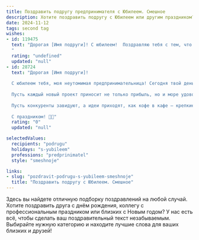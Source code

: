 ```yaml
---
title: Поздравить подругу предпринимателя с Юбилеем. Смешное
description: Хотите поздравить подругу с Юбилеем или другим праздником? Наш ИИ создаст незабываемое поздравление, а вы обязательно выделитесь среди других.  
date: 2024-11-12
tags: second tag
wishes:
- id: 119475
  text: "Дорогая [Имя подруги]! С юбилеем!  Поздравляю тебя с тем, что ты не только успешно покоряешь вершины бизнеса, но и при этом остаёшься такой же потрясающей подругой!  Желаю тебе таких оборотов, что даже  Forbes обзавидуется,  а конкуренты  пусть завидуют молча,  закусив  своей собственной невыполненной бизнес-планом!  Пусть твой  кошелек  всегда  будет  полным,  а  жизнь  —  яркой и  веселой, как  финансовый  отчет  после  успешной  сделки!  С днём рождения!
  "
  rating: "undefined"
  updated: "null"
- id: 28724
  text: "Дорогая [Имя подруги]!
  
  С юбилеем тебя, моя неутомимая предпринимательница! Сегодня твой день, когда ты можешь разгуляться не только в бизнесе, но и на празднике. Желаю, чтобы твой жизненный баланс был похож на умудрённую бизнес-идею: доходы — от счастья, а расходы — на улыбки!
  
  Пусть каждый новый проект приносит не только прибыль, но и море удовольствия. Если бы ты открыла магазин смеха, то он бы не закрылся ни на одну минуту, потому что твой юмор — это тот самый \"бренд\", который привлекает всех!
  
  Пусть конкуренты завидуют, а идеи приходят, как кофе в кафе — крепкие и бодрящие! Желаю тебе удачи в делах, гармонии в жизни и, конечно, чтобы твой кошелек всегда был полон твердой валюты!
  
  С праздником! 🍾✨"
  rating: "0"
  updated: "null"

selectedValues:
  recipients: "podrugu"
  holidays: "s-yubileem"
  professions: "predprinimatel"
  style: "smeshnoje"

links:
- slug: "pozdravit-podrugu-s-yubileem-smeshnoje"
  title: "Поздравить подругу с Юбилеем. Смешное"
---
```


Здесь вы найдете отличную подборку поздравлений на любой случай. 
Хотите поздравить друга с днём рождения, коллегу с профессиональным праздником или близких с Новым годом? У нас есть всё, чтобы сделать ваш поздравительный текст незабываемым. Выбирайте нужную категорию и находите лучшие слова для ваших близких и друзей!

